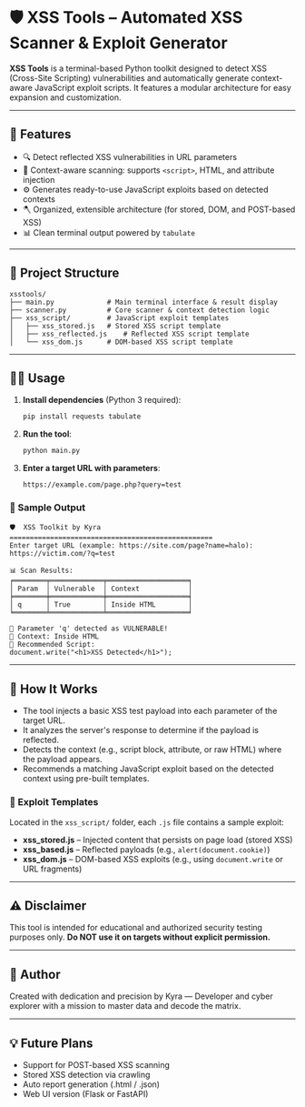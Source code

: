 # 🛡️ XSS Tools – Automated XSS Scanner & Exploit Generator

**XSS Tools** is a terminal-based Python toolkit designed to detect XSS (Cross-Site Scripting) vulnerabilities and automatically generate context-aware JavaScript exploit scripts. It features a modular architecture for easy expansion and customization.

---

## 🚀 Features

- 🔍 Detect reflected XSS vulnerabilities in URL parameters
- 🧠 Context-aware scanning: supports `<script>`, HTML, and attribute injection
- ⚙️ Generates ready-to-use JavaScript exploits based on detected contexts
- 🪓 Organized, extensible architecture (for stored, DOM, and POST-based XSS)
- 📊 Clean terminal output powered by `tabulate`

---

## 📁 Project Structure

```
xsstools/
├── main.py             # Main terminal interface & result display
├── scanner.py          # Core scanner & context detection logic
├── xss_script/         # JavaScript exploit templates
│   ├── xss_stored.js   # Stored XSS script template
│   ├── xss_reflected.js    # Reflected XSS script template
│   └── xss_dom.js      # DOM-based XSS script template
```

---

## 🧑‍💻 Usage

1. **Install dependencies** (Python 3 required):
    ```bash
    pip install requests tabulate
    ```

2. **Run the tool**:
    ```bash
    python main.py
    ```

3. **Enter a target URL with parameters**:
    ```
    https://example.com/page.php?query=test
    ```

### 📜 Sample Output

```
🛡️  XSS Toolkit by Kyra
==================================================
Enter target URL (example: https://site.com/page?name=halo): https://victim.com/?q=test

📊 Scan Results:
╒════════╤═════════════╤════════════════════╕
│ Param  │ Vulnerable  │ Context            │
╞════════╪═════════════╪════════════════════╡
│ q      │ True        │ Inside HTML        │
╘════════╧═════════════╧════════════════════╛

🚨 Parameter 'q' detected as VULNERABLE!
🧠 Context: Inside HTML
📜 Recommended Script:
document.write("<h1>XSS Detected</h1>");
```

---

## 🧠 How It Works

- The tool injects a basic XSS test payload into each parameter of the target URL.
- It analyzes the server's response to determine if the payload is reflected.
- Detects the context (e.g., script block, attribute, or raw HTML) where the payload appears.
- Recommends a matching JavaScript exploit based on the detected context using pre-built templates.

### 📂 Exploit Templates

Located in the `xss_script/` folder, each `.js` file contains a sample exploit:
- **xss_stored.js** – Injected content that persists on page load (stored XSS)
- **xss_based.js** – Reflected payloads (e.g., `alert(document.cookie)`)
- **xss_dom.js** – DOM-based XSS exploits (e.g., using `document.write` or URL fragments)

---

## ⚠️ Disclaimer

This tool is intended for educational and authorized security testing purposes only.
**Do NOT use it on targets without explicit permission.**

---

## 📌 Author

Created with dedication and precision by Kyra —
Developer and cyber explorer with a mission to master data and decode the matrix.

---

## 💡 Future Plans

- Support for POST-based XSS scanning
- Stored XSS detection via crawling
- Auto report generation (.html / .json)
- Web UI version (Flask or FastAPI)
